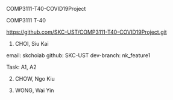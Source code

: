 COMP3111-T40-COVID19Project

COMP3111 T-40

https://github.com/SKC-UST/COMP3111-T40-COVID19Project.git

1. CHOI, Siu Kai

email: skchoiab github: SKC-UST dev-branch: nk_feature1

Task: A1, A2

2. CHOW, Ngo Kiu


3. WONG, Wai Yin

